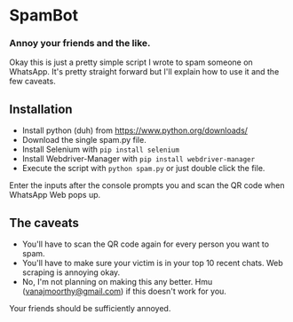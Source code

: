 # SpamBot
### Annoy your friends and the like.

Okay this is just a pretty simple script I wrote to spam someone on WhatsApp. It's pretty straight forward but I'll explain how to use it and the few caveats.

## Installation

* Install python (duh) from https://www.python.org/downloads/
* Download the single spam.py file. 
* Install Selenium with ```pip install selenium```
* Install Webdriver-Manager with ```pip install webdriver-manager```
* Execute the script with ```python spam.py``` or just double click the file.

Enter the inputs after the console prompts you and scan the QR code when WhatsApp Web pops up.

## The caveats

* You'll have to scan the QR code again for every person you want to spam.
* You'll have to make sure your victim is in your top 10 recent chats. Web scraping is annoying okay.
* No, I'm not planning on making this any better. Hmu (vanajmoorthy@gmail.com) if this doesn't work for you.

Your friends should be sufficiently annoyed.
